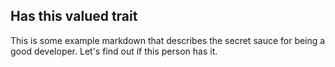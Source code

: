 ## Has this valued trait

This is some example markdown that describes the secret sauce for being a good developer.  Let's find out if this person has it.